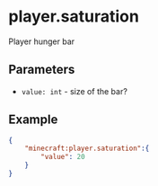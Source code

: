 
# player.saturation

Player hunger bar

## Parameters

* `value: int` - size  of the bar?

## Example

````json
{
    "minecraft:player.saturation":{
        "value": 20
    }
}
````
